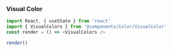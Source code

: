 ### Visual Color

```js
import React, { useState } from 'react'
import { VisualColors } from '@components/Color/VisualColor'
const render = () => <VisualColors />

render()
```
